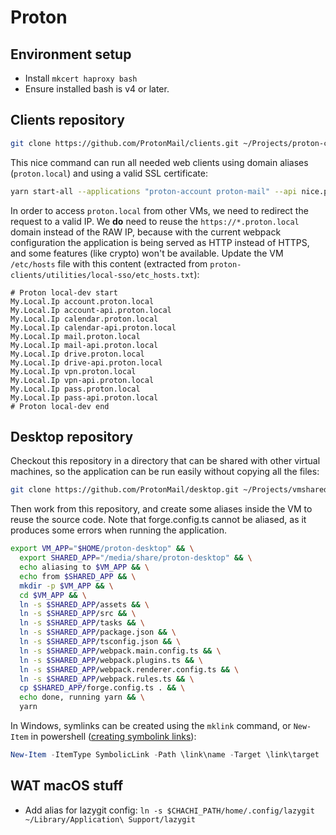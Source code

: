 # Proton

## Environment setup

- Install `mkcert haproxy bash`
- Ensure installed bash is v4 or later.

## Clients repository

```bash
git clone https://github.com/ProtonMail/clients.git ~/Projects/proton-clients
```

This nice command can run all needed web clients using domain aliases
(`proton.local`) and using a valid SSL certificate:

```bash
yarn start-all --applications "proton-account proton-mail" --api nice.proton.me
```

In order to access `proton.local` from other VMs, we need to redirect the
request to a valid IP. We **do** need to reuse the `https://*.proton.local`
domain instead of the RAW IP, because with the current webpack configuration the
application is being served as HTTP instead of HTTPS, and some features (like
crypto) won't be available. Update the VM `/etc/hosts` file with this content
(extracted from `proton-clients/utilities/local-sso/etc_hosts.txt`):

```plain
# Proton local-dev start
My.Local.Ip account.proton.local
My.Local.Ip account-api.proton.local
My.Local.Ip calendar.proton.local
My.Local.Ip calendar-api.proton.local
My.Local.Ip mail.proton.local
My.Local.Ip mail-api.proton.local
My.Local.Ip drive.proton.local
My.Local.Ip drive-api.proton.local
My.Local.Ip vpn.proton.local
My.Local.Ip vpn-api.proton.local
My.Local.Ip pass.proton.local
My.Local.Ip pass-api.proton.local
# Proton local-dev end
```

## Desktop repository

Checkout this repository in a directory that can be shared with other virtual
machines, so the application can be run easily without copying all the files:

```bash
git clone https://github.com/ProtonMail/desktop.git ~/Projects/vmshared/proton-desktop
```

Then work from this repository, and create some aliases inside the VM to reuse
the source code. Note that forge.config.ts cannot be aliased, as it produces
some errors when running the application.

```bash
export VM_APP="$HOME/proton-desktop" && \
  export SHARED_APP="/media/share/proton-desktop" && \
  echo aliasing to $VM_APP && \
  echo from $SHARED_APP && \
  mkdir -p $VM_APP && \
  cd $VM_APP && \
  ln -s $SHARED_APP/assets && \
  ln -s $SHARED_APP/src && \
  ln -s $SHARED_APP/tasks && \
  ln -s $SHARED_APP/package.json && \
  ln -s $SHARED_APP/tsconfig.json && \
  ln -s $SHARED_APP/webpack.main.config.ts && \
  ln -s $SHARED_APP/webpack.plugins.ts && \
  ln -s $SHARED_APP/webpack.renderer.config.ts && \
  ln -s $SHARED_APP/webpack.rules.ts && \
  cp $SHARED_APP/forge.config.ts . && \
  echo done, running yarn && \
  yarn
```

In Windows, symlinks can be created using the `mklink` command, or `New-Item` in
powershell
([creating symbolink links](https://superuser.com/questions/182553/does-windows-have-the-ln-s-or-equivalent)):

```powershell
New-Item -ItemType SymbolicLink -Path \link\name -Target \link\target
```

## WAT macOS stuff

- Add alias for lazygit config:
  `ln -s $CHACHI_PATH/home/.config/lazygit ~/Library/Application\ Support/lazygit`
